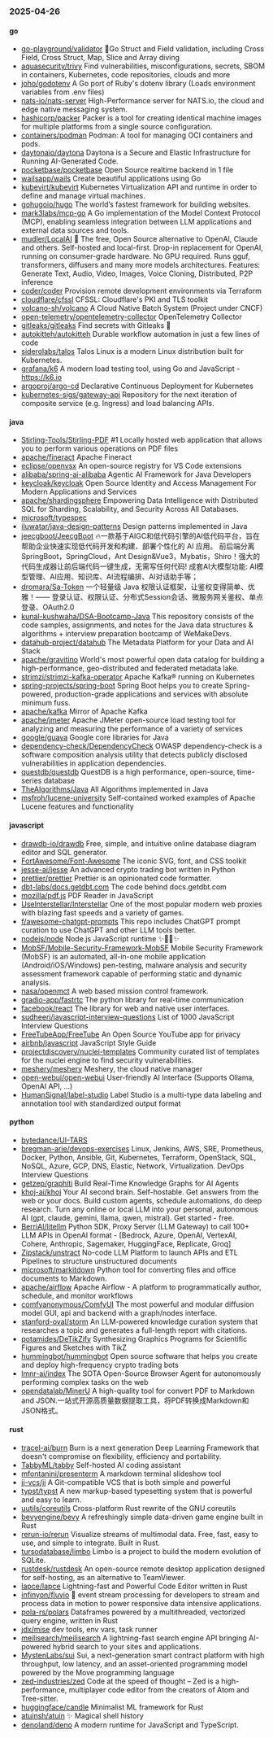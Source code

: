 ### 2025-04-26

#### go
* [go-playground/validator](https://github.com/go-playground/validator) 💯Go Struct and Field validation, including Cross Field, Cross Struct, Map, Slice and Array diving
* [aquasecurity/trivy](https://github.com/aquasecurity/trivy) Find vulnerabilities, misconfigurations, secrets, SBOM in containers, Kubernetes, code repositories, clouds and more
* [joho/godotenv](https://github.com/joho/godotenv) A Go port of Ruby's dotenv library (Loads environment variables from .env files)
* [nats-io/nats-server](https://github.com/nats-io/nats-server) High-Performance server for NATS.io, the cloud and edge native messaging system.
* [hashicorp/packer](https://github.com/hashicorp/packer) Packer is a tool for creating identical machine images for multiple platforms from a single source configuration.
* [containers/podman](https://github.com/containers/podman) Podman: A tool for managing OCI containers and pods.
* [daytonaio/daytona](https://github.com/daytonaio/daytona) Daytona is a Secure and Elastic Infrastructure for Running AI-Generated Code.
* [pocketbase/pocketbase](https://github.com/pocketbase/pocketbase) Open Source realtime backend in 1 file
* [wailsapp/wails](https://github.com/wailsapp/wails) Create beautiful applications using Go
* [kubevirt/kubevirt](https://github.com/kubevirt/kubevirt) Kubernetes Virtualization API and runtime in order to define and manage virtual machines.
* [gohugoio/hugo](https://github.com/gohugoio/hugo) The world’s fastest framework for building websites.
* [mark3labs/mcp-go](https://github.com/mark3labs/mcp-go) A Go implementation of the Model Context Protocol (MCP), enabling seamless integration between LLM applications and external data sources and tools.
* [mudler/LocalAI](https://github.com/mudler/LocalAI) 🤖 The free, Open Source alternative to OpenAI, Claude and others. Self-hosted and local-first. Drop-in replacement for OpenAI, running on consumer-grade hardware. No GPU required. Runs gguf, transformers, diffusers and many more models architectures. Features: Generate Text, Audio, Video, Images, Voice Cloning, Distributed, P2P inference
* [coder/coder](https://github.com/coder/coder) Provision remote development environments via Terraform
* [cloudflare/cfssl](https://github.com/cloudflare/cfssl) CFSSL: Cloudflare's PKI and TLS toolkit
* [volcano-sh/volcano](https://github.com/volcano-sh/volcano) A Cloud Native Batch System (Project under CNCF)
* [open-telemetry/opentelemetry-collector](https://github.com/open-telemetry/opentelemetry-collector) OpenTelemetry Collector
* [gitleaks/gitleaks](https://github.com/gitleaks/gitleaks) Find secrets with Gitleaks 🔑
* [autokitteh/autokitteh](https://github.com/autokitteh/autokitteh) Durable workflow automation in just a few lines of code
* [siderolabs/talos](https://github.com/siderolabs/talos) Talos Linux is a modern Linux distribution built for Kubernetes.
* [grafana/k6](https://github.com/grafana/k6) A modern load testing tool, using Go and JavaScript - https://k6.io
* [argoproj/argo-cd](https://github.com/argoproj/argo-cd) Declarative Continuous Deployment for Kubernetes
* [kubernetes-sigs/gateway-api](https://github.com/kubernetes-sigs/gateway-api) Repository for the next iteration of composite service (e.g. Ingress) and load balancing APIs.

#### java
* [Stirling-Tools/Stirling-PDF](https://github.com/Stirling-Tools/Stirling-PDF) #1 Locally hosted web application that allows you to perform various operations on PDF files
* [apache/fineract](https://github.com/apache/fineract) Apache Fineract
* [eclipse/openvsx](https://github.com/eclipse/openvsx) An open-source registry for VS Code extensions
* [alibaba/spring-ai-alibaba](https://github.com/alibaba/spring-ai-alibaba) Agentic AI Framework for Java Developers
* [keycloak/keycloak](https://github.com/keycloak/keycloak) Open Source Identity and Access Management For Modern Applications and Services
* [apache/shardingsphere](https://github.com/apache/shardingsphere) Empowering Data Intelligence with Distributed SQL for Sharding, Scalability, and Security Across All Databases.
* [microsoft/typespec](https://github.com/microsoft/typespec)
* [iluwatar/java-design-patterns](https://github.com/iluwatar/java-design-patterns) Design patterns implemented in Java
* [jeecgboot/JeecgBoot](https://github.com/jeecgboot/JeecgBoot) 🔥一款基于AIGC和低代码引擎的AI低代码平台，旨在帮助企业快速实现低代码开发和构建、部署个性化的 AI 应用。 前后端分离 SpringBoot，SpringCloud，Ant Design&Vue3，Mybatis，Shiro！强大的代码生成器让前后端代码一键生成，无需写任何代码! 成套AI大模型功能: AI模型管理、AI应用、知识库、AI流程编排、AI对话助手等；
* [dromara/Sa-Token](https://github.com/dromara/Sa-Token) 一个轻量级 Java 权限认证框架，让鉴权变得简单、优雅！—— 登录认证、权限认证、分布式Session会话、微服务网关鉴权、单点登录、OAuth2.0
* [kunal-kushwaha/DSA-Bootcamp-Java](https://github.com/kunal-kushwaha/DSA-Bootcamp-Java) This repository consists of the code samples, assignments, and notes for the Java data structures & algorithms + interview preparation bootcamp of WeMakeDevs.
* [datahub-project/datahub](https://github.com/datahub-project/datahub) The Metadata Platform for your Data and AI Stack
* [apache/gravitino](https://github.com/apache/gravitino) World's most powerful open data catalog for building a high-performance, geo-distributed and federated metadata lake.
* [strimzi/strimzi-kafka-operator](https://github.com/strimzi/strimzi-kafka-operator) Apache Kafka® running on Kubernetes
* [spring-projects/spring-boot](https://github.com/spring-projects/spring-boot) Spring Boot helps you to create Spring-powered, production-grade applications and services with absolute minimum fuss.
* [apache/kafka](https://github.com/apache/kafka) Mirror of Apache Kafka
* [apache/jmeter](https://github.com/apache/jmeter) Apache JMeter open-source load testing tool for analyzing and measuring the performance of a variety of services
* [google/guava](https://github.com/google/guava) Google core libraries for Java
* [dependency-check/DependencyCheck](https://github.com/dependency-check/DependencyCheck) OWASP dependency-check is a software composition analysis utility that detects publicly disclosed vulnerabilities in application dependencies.
* [questdb/questdb](https://github.com/questdb/questdb) QuestDB is a high performance, open-source, time-series database
* [TheAlgorithms/Java](https://github.com/TheAlgorithms/Java) All Algorithms implemented in Java
* [msfroh/lucene-university](https://github.com/msfroh/lucene-university) Self-contained worked examples of Apache Lucene features and functionality

#### javascript
* [drawdb-io/drawdb](https://github.com/drawdb-io/drawdb) Free, simple, and intuitive online database diagram editor and SQL generator.
* [FortAwesome/Font-Awesome](https://github.com/FortAwesome/Font-Awesome) The iconic SVG, font, and CSS toolkit
* [jesse-ai/jesse](https://github.com/jesse-ai/jesse) An advanced crypto trading bot written in Python
* [prettier/prettier](https://github.com/prettier/prettier) Prettier is an opinionated code formatter.
* [dbt-labs/docs.getdbt.com](https://github.com/dbt-labs/docs.getdbt.com) The code behind docs.getdbt.com
* [mozilla/pdf.js](https://github.com/mozilla/pdf.js) PDF Reader in JavaScript
* [UseInterstellar/Interstellar](https://github.com/UseInterstellar/Interstellar) One of the most popular modern web proxies with blazing fast speeds and a variety of games.
* [f/awesome-chatgpt-prompts](https://github.com/f/awesome-chatgpt-prompts) This repo includes ChatGPT prompt curation to use ChatGPT and other LLM tools better.
* [nodejs/node](https://github.com/nodejs/node) Node.js JavaScript runtime ✨🐢🚀✨
* [MobSF/Mobile-Security-Framework-MobSF](https://github.com/MobSF/Mobile-Security-Framework-MobSF) Mobile Security Framework (MobSF) is an automated, all-in-one mobile application (Android/iOS/Windows) pen-testing, malware analysis and security assessment framework capable of performing static and dynamic analysis.
* [nasa/openmct](https://github.com/nasa/openmct) A web based mission control framework.
* [gradio-app/fastrtc](https://github.com/gradio-app/fastrtc) The python library for real-time communication
* [facebook/react](https://github.com/facebook/react) The library for web and native user interfaces.
* [sudheerj/javascript-interview-questions](https://github.com/sudheerj/javascript-interview-questions) List of 1000 JavaScript Interview Questions
* [FreeTubeApp/FreeTube](https://github.com/FreeTubeApp/FreeTube) An Open Source YouTube app for privacy
* [airbnb/javascript](https://github.com/airbnb/javascript) JavaScript Style Guide
* [projectdiscovery/nuclei-templates](https://github.com/projectdiscovery/nuclei-templates) Community curated list of templates for the nuclei engine to find security vulnerabilities.
* [meshery/meshery](https://github.com/meshery/meshery) Meshery, the cloud native manager
* [open-webui/open-webui](https://github.com/open-webui/open-webui) User-friendly AI Interface (Supports Ollama, OpenAI API, ...)
* [HumanSignal/label-studio](https://github.com/HumanSignal/label-studio) Label Studio is a multi-type data labeling and annotation tool with standardized output format

#### python
* [bytedance/UI-TARS](https://github.com/bytedance/UI-TARS)
* [bregman-arie/devops-exercises](https://github.com/bregman-arie/devops-exercises) Linux, Jenkins, AWS, SRE, Prometheus, Docker, Python, Ansible, Git, Kubernetes, Terraform, OpenStack, SQL, NoSQL, Azure, GCP, DNS, Elastic, Network, Virtualization. DevOps Interview Questions
* [getzep/graphiti](https://github.com/getzep/graphiti) Build Real-Time Knowledge Graphs for AI Agents
* [khoj-ai/khoj](https://github.com/khoj-ai/khoj) Your AI second brain. Self-hostable. Get answers from the web or your docs. Build custom agents, schedule automations, do deep research. Turn any online or local LLM into your personal, autonomous AI (gpt, claude, gemini, llama, qwen, mistral). Get started - free.
* [BerriAI/litellm](https://github.com/BerriAI/litellm) Python SDK, Proxy Server (LLM Gateway) to call 100+ LLM APIs in OpenAI format - [Bedrock, Azure, OpenAI, VertexAI, Cohere, Anthropic, Sagemaker, HuggingFace, Replicate, Groq]
* [Zipstack/unstract](https://github.com/Zipstack/unstract) No-code LLM Platform to launch APIs and ETL Pipelines to structure unstructured documents
* [microsoft/markitdown](https://github.com/microsoft/markitdown) Python tool for converting files and office documents to Markdown.
* [apache/airflow](https://github.com/apache/airflow) Apache Airflow - A platform to programmatically author, schedule, and monitor workflows
* [comfyanonymous/ComfyUI](https://github.com/comfyanonymous/ComfyUI) The most powerful and modular diffusion model GUI, api and backend with a graph/nodes interface.
* [stanford-oval/storm](https://github.com/stanford-oval/storm) An LLM-powered knowledge curation system that researches a topic and generates a full-length report with citations.
* [potamides/DeTikZify](https://github.com/potamides/DeTikZify) Synthesizing Graphics Programs for Scientific Figures and Sketches with TikZ
* [hummingbot/hummingbot](https://github.com/hummingbot/hummingbot) Open source software that helps you create and deploy high-frequency crypto trading bots
* [lmnr-ai/index](https://github.com/lmnr-ai/index) The SOTA Open-Source Browser Agent for autonomously performing complex tasks on the web
* [opendatalab/MinerU](https://github.com/opendatalab/MinerU) A high-quality tool for convert PDF to Markdown and JSON.一站式开源高质量数据提取工具，将PDF转换成Markdown和JSON格式。

#### rust
* [tracel-ai/burn](https://github.com/tracel-ai/burn) Burn is a next generation Deep Learning Framework that doesn't compromise on flexibility, efficiency and portability.
* [TabbyML/tabby](https://github.com/TabbyML/tabby) Self-hosted AI coding assistant
* [mfontanini/presenterm](https://github.com/mfontanini/presenterm) A markdown terminal slideshow tool
* [jj-vcs/jj](https://github.com/jj-vcs/jj) A Git-compatible VCS that is both simple and powerful
* [typst/typst](https://github.com/typst/typst) A new markup-based typesetting system that is powerful and easy to learn.
* [uutils/coreutils](https://github.com/uutils/coreutils) Cross-platform Rust rewrite of the GNU coreutils
* [bevyengine/bevy](https://github.com/bevyengine/bevy) A refreshingly simple data-driven game engine built in Rust
* [rerun-io/rerun](https://github.com/rerun-io/rerun) Visualize streams of multimodal data. Free, fast, easy to use, and simple to integrate. Built in Rust.
* [tursodatabase/limbo](https://github.com/tursodatabase/limbo) Limbo is a project to build the modern evolution of SQLite.
* [rustdesk/rustdesk](https://github.com/rustdesk/rustdesk) An open-source remote desktop application designed for self-hosting, as an alternative to TeamViewer.
* [lapce/lapce](https://github.com/lapce/lapce) Lightning-fast and Powerful Code Editor written in Rust
* [infinyon/fluvio](https://github.com/infinyon/fluvio) 🦀 event stream processing for developers to stream and process data in motion to power responsive data intensive applications.
* [pola-rs/polars](https://github.com/pola-rs/polars) Dataframes powered by a multithreaded, vectorized query engine, written in Rust
* [jdx/mise](https://github.com/jdx/mise) dev tools, env vars, task runner
* [meilisearch/meilisearch](https://github.com/meilisearch/meilisearch) A lightning-fast search engine API bringing AI-powered hybrid search to your sites and applications.
* [MystenLabs/sui](https://github.com/MystenLabs/sui) Sui, a next-generation smart contract platform with high throughput, low latency, and an asset-oriented programming model powered by the Move programming language
* [zed-industries/zed](https://github.com/zed-industries/zed) Code at the speed of thought – Zed is a high-performance, multiplayer code editor from the creators of Atom and Tree-sitter.
* [huggingface/candle](https://github.com/huggingface/candle) Minimalist ML framework for Rust
* [atuinsh/atuin](https://github.com/atuinsh/atuin) ✨ Magical shell history
* [denoland/deno](https://github.com/denoland/deno) A modern runtime for JavaScript and TypeScript.
